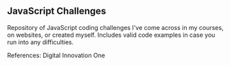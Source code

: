 ## JavaScript Challenges
Repository of JavaScript coding challenges I've come across in my courses, on websites, or created myself. Includes valid code examples in case you run into any difficulties.

References: Digital Innovation One
